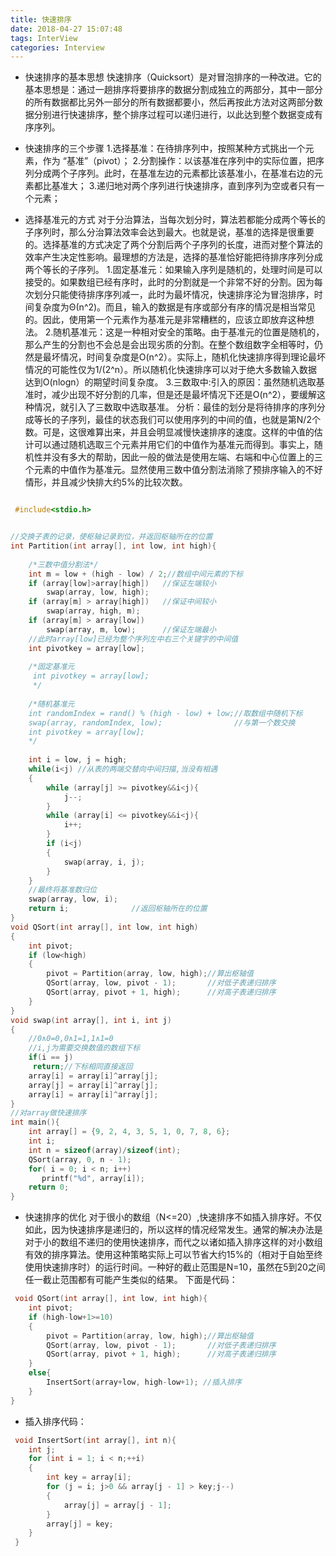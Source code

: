 ```yaml
---
title: 快速排序
date: 2018-04-27 15:07:48
tags: InterView
categories: Interview
---
```


* 快速排序的基本思想
  快速排序（Quicksort）是对冒泡排序的一种改进。它的基本思想是：通过一趟排序将要排序的数据分割成独立的两部分，其中一部分的所有数据都比另外一部分的所有数据都要小，然后再按此方法对这两部分数据分别进行快速排序，整个排序过程可以递归进行，以此达到整个数据变成有序序列。

* 快速排序的三个步骤
  1.选择基准：在待排序列中，按照某种方式挑出一个元素，作为 “基准”（pivot）；
  2.分割操作：以该基准在序列中的实际位置，把序列分成两个子序列。此时，在基准左边的元素都比该基准小，在基准右边的元素都比基准大；
  3.递归地对两个序列进行快速排序，直到序列为空或者只有一个元素；

* 选择基准元的方式
  对于分治算法，当每次划分时，算法若都能分成两个等长的子序列时，那么分治算法效率会达到最大。也就是说，基准的选择是很重要的。选择基准的方式决定了两个分割后两个子序列的长度，进而对整个算法的效率产生决定性影响。最理想的方法是，选择的基准恰好能把待排序序列分成两个等长的子序列。
  1.固定基准元：如果输入序列是随机的，处理时间是可以接受的。如果数组已经有序时，此时的分割就是一个非常不好的分割。因为每次划分只能使待排序序列减一，此时为最坏情况，快速排序沦为冒泡排序，时间复杂度为Θ(n^2)。而且，输入的数据是有序或部分有序的情况是相当常见的。因此，使用第一个元素作为基准元是非常糟糕的，应该立即放弃这种想法。
  2.随机基准元：这是一种相对安全的策略。由于基准元的位置是随机的，那么产生的分割也不会总是会出现劣质的分割。在整个数组数字全相等时，仍然是最坏情况，时间复杂度是O(n^2）。实际上，随机化快速排序得到理论最坏情况的可能性仅为1/(2^n）。所以随机化快速排序可以对于绝大多数输入数据达到O(nlogn）的期望时间复杂度。
  3.三数取中:引入的原因：虽然随机选取基准时，减少出现不好分割的几率，但是还是最坏情况下还是O(n^2），要缓解这种情况，就引入了三数取中选取基准。
  分析：最佳的划分是将待排序的序列分成等长的子序列，最佳的状态我们可以使用序列的中间的值，也就是第N/2个数。可是，这很难算出来，并且会明显减慢快速排序的速度。这样的中值的估计可以通过随机选取三个元素并用它们的中值作为基准元而得到。事实上，随机性并没有多大的帮助，因此一般的做法是使用左端、右端和中心位置上的三个元素的中值作为基准元。显然使用三数中值分割法消除了预排序输入的不好情形，并且减少快排大约5%的比较次数。

```c

 #include<stdio.h> 


//交换子表的记录，使枢轴记录到位，并返回枢轴所在的位置  
int Partition(int array[], int low, int high){  
  
    /*三数中值分割法*/  
    int m = low + (high - low) / 2;//数组中间元素的下标  
    if (array[low]>array[high])   //保证左端较小  
        swap(array, low, high);  
    if (array[m] > array[high])   //保证中间较小  
        swap(array, high, m);  
    if (array[m] > array[low])  
        swap(array, m, low);      //保证左端最小  
    //此时array[low]已经为整个序列左中右三个关键字的中间值  
    int pivotkey = array[low];  
  
    /*固定基准元 
     int pivotkey = array[low]; 
     */  
  
    /*随机基准元 
    int randomIndex = rand() % (high - low) + low;//取数组中随机下标 
    swap(array, randomIndex, low);                //与第一个数交换 
    int pivotkey = array[low]; 
    */  
  
    int i = low, j = high;  
    while(i<j) //从表的两端交替向中间扫描,当没有相遇  
    {  
        while (array[j] >= pivotkey&&i<j){  
            j--;  
        }  
        while (array[i] <= pivotkey&&i<j){  
            i++;  
        }  
        if (i<j)  
        {  
            swap(array, i, j);  
        }     
    }  
    //最终将基准数归位  
    swap(array, low, i);  
    return i;              //返回枢轴所在的位置  
}  
void QSort(int array[], int low, int high)
{  
    int pivot;  
    if (low<high)  
    {  
        pivot = Partition(array, low, high);//算出枢轴值  
        QSort(array, low, pivot - 1);       //对低子表递归排序  
        QSort(array, pivot + 1, high);      //对高子表递归排序  
    }  
}  
void swap(int array[], int i, int j)
{
	//0∧0=0,0∧1=1,1∧1=0
    //i,j为需要交换数值的数组下标
    if(i == j)
     return;//下标相同直接返回
    array[i] = array[i]^array[j];
    array[j] = array[i]^array[j];
    array[i] = array[i]^array[j];
}
//对array做快速排序  
int main(){ 
	int array[] = {9, 2, 4, 3, 5, 1, 0, 7, 8, 6};
	int i; 
	int n = sizeof(array)/sizeof(int);
    QSort(array, 0, n - 1); 
	for( i = 0; i < n; i++) 
       printf("%d", array[i]);
    return 0;
}  


```

* 快速排序的优化
  对于很小的数组（N<=20）,快速排序不如插入排序好。不仅如此，因为快速排序是递归的，所以这样的情况经常发生。通常的解决办法是对于小的数组不递归的使用快速排序，而代之以诸如插入排序这样的对小数组有效的排序算法。使用这种策略实际上可以节省大约15%的（相对于自始至终使用快速排序时）的运行时间。一种好的截止范围是N=10，虽然在5到20之间任一截止范围都有可能产生类似的结果。
  下面是代码：

```c
 void QSort(int array[], int low, int high){
	int pivot;
	if (high-low+1>=10)
	{	
		pivot = Partition(array, low, high);//算出枢轴值
		QSort(array, low, pivot - 1);       //对低子表递归排序
		QSort(array, pivot + 1, high);      //对高子表递归排序
	}
	else{
		InsertSort(array+low, high-low+1); //插入排序
	}		
}
```
* 插入排序代码：

```c
 void InsertSort(int array[], int n){
	int j;
	for (int i = 1; i < n;++i)
	{
		int key = array[i];
		for (j = i; j>0 && array[j - 1] > key;j--)
		{
			array[j] = array[j - 1];
		}
		array[j] = key;
	}
 }
```
